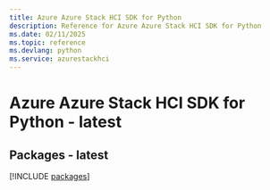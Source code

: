 ```yaml
---
title: Azure Azure Stack HCI SDK for Python
description: Reference for Azure Azure Stack HCI SDK for Python
ms.date: 02/11/2025
ms.topic: reference
ms.devlang: python
ms.service: azurestackhci
---
```

# Azure Azure Stack HCI SDK for Python - latest
## Packages - latest
[!INCLUDE [packages](azure-stack-hci-index.md)]